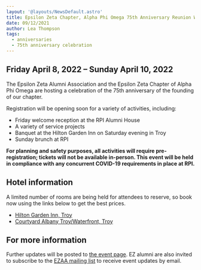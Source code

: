 ```yaml
---
layout: '@layouts/NewsDefault.astro'
title: Epsilon Zeta Chapter, Alpha Phi Omega 75th Anniversary Reunion Weekend
date: 09/12/2021
author: Lea Thompson
tags:
  - anniversaries
  - 75th anniversary celebration
---
```


## Friday April 8, 2022 – Sunday April 10, 2022

The Epsilon Zeta Alumni Association and the Epsilon Zeta Chapter of Alpha Phi Omega
are hosting a celebration of the 75th anniversary of the founding of our chapter.

Registration will be opening soon for a variety of activities, including:
- Friday welcome reception at the RPI Alumni House
- A variety of service projects
- Banquet at the Hilton Garden Inn on Saturday evening in Troy
- Sunday brunch at RPI

**For planning and safety purposes, all activities will require pre-registration; tickets 
will not be available in-person. This event will be held in compliance with any 
concurrent COVID-19 requirements in place at RPI.**

## Hotel information

A limited number of rooms are being held for attendees to reserve, so book now 
using the links below to get the best prices. 
- [Hilton Garden Inn, Troy](http://emclick.imodules.com/ls/click?upn=ojC3G9lcU8o2xbyHTZp0S7AM893z-2FEZuxmiihVaA3hzwWjJ-2FUu40ikyBejVJFyYXE0FTkcol4rFIzhFFbGJfryO0byg196fTqvWNhCDfWEr3eT7n2DI1SENkfryzyer-2Fvwsb_3uGWAKCGHL26a-2FzF146PhmIkN221EybNIe6DoHXqEhIM0yxo1lR0zK6YBYKeqyv-2BnQXSZrdFQZwTsnxwJ6J4-2FS6YvEbxFQMZNeEhPBOk3EM8Ji3zW3KRB-2BE46xT-2BFPjBDWFgke1hUQrm1h3TZqkifRlU3r3WKHgDacBVTIO87JOZluO9yGknGsoY-2Fif7afVap-2BbYFSHfoSUvClJzkM6BsqX-2BhrqcmnkWBWj9y2gnw44WVBN9DLTmB6QV2CnjFqSDzHgkDS7SOCUmVUkZ2MjCQn-2BLNfTXKScrdotSyHbdLF75Z4AmcVUD7ypjS9rvjtO4wudL-2Fr4qX509L6Js94bJTppzSloSbNuLFWe46i77FQzJCFxB5ZOez-2F22MKz5FJY9AT6nhLaPZThSyJ4n60Cu6gAwywaPjQDuv8E5ICKHh9troXGKoc6gRv7ms0CGtzUIwT-2B0z7Ywz-2BCtTi1vWV9KfvI16kfEoKqR0Yw-2FgRsSbPgpMBXm-2FS9QaTqK955Hr0RUIpEckrAOZ3rmhsIzUoLKDVLZdp-2B0DcnEbovfe-2BwsxU0-3D)
- [Courtyard Albany Troy/Waterfront, Troy](http://emclick.imodules.com/ls/click?upn=ojC3G9lcU8o2xbyHTZp0S7AM893z-2FEZuxmiihVaA3hzwWjJ-2FUu40ikyBejVJFyYXMi6ejk4FqcmdYckv4tDws4lVosh8u8o-2F0muLvzWtxWKQWZRWwhboZs4SKs8p3WHSaX2m_3uGWAKCGHL26a-2FzF146PhmIkN221EybNIe6DoHXqEhIM0yxo1lR0zK6YBYKeqyv-2BnQXSZrdFQZwTsnxwJ6J4-2FS6YvEbxFQMZNeEhPBOk3EM8Ji3zW3KRB-2BE46xT-2BFPjBDWFgke1hUQrm1h3TZqkifRlU3r3WKHgDacBVTIO87JOZluO9yGknGsoY-2Fif7afVap-2BbYFSHfoSUvClJzkM6BsqX-2BhrqcmnkWBWj9y2gnw44WVBN9DLTmB6QV2CnjFqSDzHgkDS7SOCUmVUkZ2MjCQn-2BLNfTXKScrdotSyHbdLF75Z4AmcVUD7ypjS9rvjtO4wudL-2Fr4qX509L6Js94bJTppzSloSbNuLFWe46i77FQzJCFxB5ZOez-2F22MKz5FJY9AT6nhLaPZThSyJ4n60Cu6vbEv9hRvx9Oo9Gcw2oyHGAviZS3nmCEa5M1Ule1aA4K8A5xNoPP1h3e0c0UAlKBqPRN8PLEmFqihXyv57SRNu5dUZt9DSaRCdA4NDS-2FYoN9iB6lccaux0mJh-2FUWQ53x6YvqpUaLVFLty3xzhBZlWIo-3D)

## For more information

Further updates will be posted to [the event page](https://alumni.rpi.edu/APOReunion).
EZ alumni are also invited to subscribe to the [EZAA mailing list](https://mailchi.mp/8337b0c98e87/ezaa-subscribe)
to receive event updates by email.
